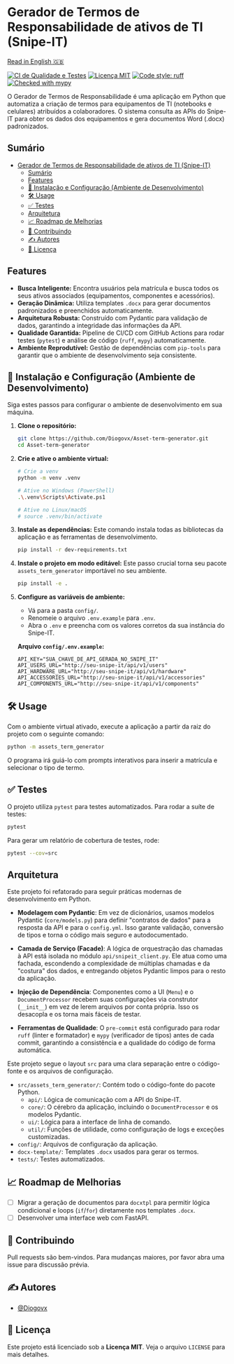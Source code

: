 # Gerador de Termos de Responsabilidade de ativos de TI (Snipe-IT)

[Read in English 🇬🇧](./README.md)

[![CI de Qualidade e Testes](https://github.com/Diogovx/Asset-term-generator/actions/workflows/ci-pipeline.yml/badge.svg)](https://github.com/Diogovx/Asset-term-generator/actions/workflows/ci-pipeline.yml)
[![Licença MIT](https://img.shields.io/badge/License-MIT-blue.svg)](https://opensource.org/licenses/MIT)
[![Code style: ruff](https://img.shields.io/endpoint?url=https://raw.githubusercontent.com/astral-sh/ruff/main/assets/badge/v2.json)](https://github.com/astral-sh/ruff)
[![Checked with mypy](http://www.mypy-lang.org/static/mypy_badge.svg)](http://mypy-lang.org/)

O Gerador de Termos de Responsabilidade é uma aplicação em Python que automatiza a criação de termos para equipamentos de TI (notebooks e celulares) atribuídos a colaboradores. O sistema consulta as APIs do Snipe-IT para obter os dados dos equipamentos e gera documentos Word (.docx) padronizados.

## Sumário

- [Gerador de Termos de Responsabilidade de ativos de TI (Snipe-IT)](#gerador-de-termos-de-responsabilidade-de-ativos-de-ti-snipe-it)
  - [Sumário](#sumário)
  - [Features](#features)
  - [🚀 Instalação e Configuração (Ambiente de Desenvolvimento)](#-instalação-e-configuração-ambiente-de-desenvolvimento)
  - [🛠️ Usage](#️-usage)
  - [✅ Testes](#-testes)
  - [Arquitetura](#arquitetura)
  - [📈 Roadmap de Melhorias](#-roadmap-de-melhorias)
  - [🤝 Contribuindo](#-contribuindo)
  - [✍️ Autores](#️-autores)
  - [📄 Licença](#-licença)

## Features

- **Busca Inteligente:** Encontra usuários pela matrícula e busca todos os seus ativos associados (equipamentos, componentes e acessórios).
- **Geração Dinâmica:** Utiliza templates `.docx` para gerar documentos padronizados e preenchidos automaticamente.
- **Arquitetura Robusta:** Construído com Pydantic para validação de dados, garantindo a integridade das informações da API.
- **Qualidade Garantida:** Pipeline de CI/CD com GitHub Actions para rodar testes (`pytest`) e análise de código (`ruff`, `mypy`) automaticamente.
- **Ambiente Reprodutível:** Gestão de dependências com `pip-tools` para garantir que o ambiente de desenvolvimento seja consistente.

## 🚀 Instalação e Configuração (Ambiente de Desenvolvimento)

Siga estes passos para configurar o ambiente de desenvolvimento em sua máquina.

1. **Clone o repositório:**

    ```bash
    git clone https://github.com/Diogovx/Asset-term-generator.git
    cd Asset-term-generator
    ```

2. **Crie e ative o ambiente virtual:**

    ```bash
    # Crie a venv
    python -m venv .venv

    # Ative no Windows (PowerShell)
    .\.venv\Scripts\Activate.ps1

    # Ative no Linux/macOS
    # source .venv/bin/activate
    ```

3. **Instale as dependências:**
    Este comando instala todas as bibliotecas da aplicação e as ferramentas de desenvolvimento.

    ```bash
    pip install -r dev-requirements.txt
    ```

4. **Instale o projeto em modo editável:**
    Este passo crucial torna seu pacote `assets_term_generator` importável no seu ambiente.

    ```bash
    pip install -e .
    ```

5. **Configure as variáveis de ambiente:**

    - Vá para a pasta `config/`.
    - Renomeie o arquivo `.env.example` para `.env`.
    - Abra o `.env` e preencha com os valores corretos da sua instância do Snipe-IT.

    **Arquivo `config/.env.example`:**

    ```env
    API_KEY="SUA_CHAVE_DE_API_GERADA_NO_SNIPE_IT"
    API_USERS_URL="http://seu-snipe-it/api/v1/users"
    API_HARDWARE_URL="http://seu-snipe-it/api/v1/hardware"
    API_ACCESSORIES_URL="http://seu-snipe-it/api/v1/accessories"
    API_COMPONENTS_URL="http://seu-snipe-it/api/v1/components"
    ```

## 🛠️ Usage

Com o ambiente virtual ativado, execute a aplicação a partir da raiz do projeto com o seguinte comando:

```bash
python -m assets_term_generator
```

O programa irá guiá-lo com prompts interativos para inserir a matrícula e selecionar o tipo de termo.

## ✅ Testes

O projeto utiliza `pytest` para testes automatizados. Para rodar a suíte de testes:

```bash
pytest
```

Para gerar um relatório de cobertura de testes, rode:

```bash
pytest --cov=src
```

## Arquitetura

Este projeto foi refatorado para seguir práticas modernas de desenvolvimento em Python.

- **Modelagem com Pydantic**: Em vez de dicionários, usamos modelos Pydantic (`core/models.py`) para definir "contratos de dados" para a resposta da API e para o `config.yml`. Isso garante validação, conversão de tipos e torna o código mais seguro e autodocumentado.

- **Camada de Serviço (Facade)**: A lógica de orquestração das chamadas à API está isolada no módulo `api/snipeit_client.py`. Ele atua como uma fachada, escondendo a complexidade de múltiplas chamadas e da "costura" dos dados, e entregando objetos Pydantic limpos para o resto da aplicação.

- **Injeção de Dependência**: Componentes como a UI (`Menu`) e o `DocumentProcessor` recebem suas configurações via construtor (`__init__`) em vez de lerem arquivos por conta própria. Isso os desacopla e os torna mais fáceis de testar.

- **Ferramentas de Qualidade**: O `pre-commit` está configurado para rodar `ruff` (linter e formatador) e `mypy` (verificador de tipos) antes de cada commit, garantindo a consistência e a qualidade do código de forma automática.

Este projeto segue o layout `src` para uma clara separação entre o código-fonte e os arquivos de configuração.

- `src/assets_term_generator/`: Contém todo o código-fonte do pacote Python.
  - `api/`: Lógica de comunicação com a API do Snipe-IT.
  - `core/`: O cérebro da aplicação, incluindo o `DocumentProcessor` e os modelos Pydantic.
  - `ui/`: Lógica para a interface de linha de comando.
  - `util/`: Funções de utilidade, como configuração de logs e exceções customizadas.
- `config/`: Arquivos de configuração da aplicação.
- `docx-template/`: Templates `.docx` usados para gerar os termos.
- `tests/`: Testes automatizados.

## 📈 Roadmap de Melhorias

- [ ] Migrar a geração de documentos para `docxtpl` para permitir lógica condicional e loops (`if`/`for`) diretamente nos templates `.docx`.
- [ ] Desenvolver uma interface web com FastAPI.

## 🤝 Contribuindo

Pull requests são bem-vindos. Para mudanças maiores, por favor abra uma issue para discussão prévia.

## ✍️ Autores

- [@Diogovx](http://github.com/Diogovx)

## 📄 Licença

Este projeto está licenciado sob a **Licença MIT**. Veja o arquivo `LICENSE` para mais detalhes.
